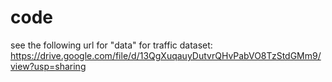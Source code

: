 # code
see the following url for "data" for traffic dataset:
<https://drive.google.com/file/d/13QgXuqauyDutvrQHvPabVO8TzStdGMm9/view?usp=sharing>
